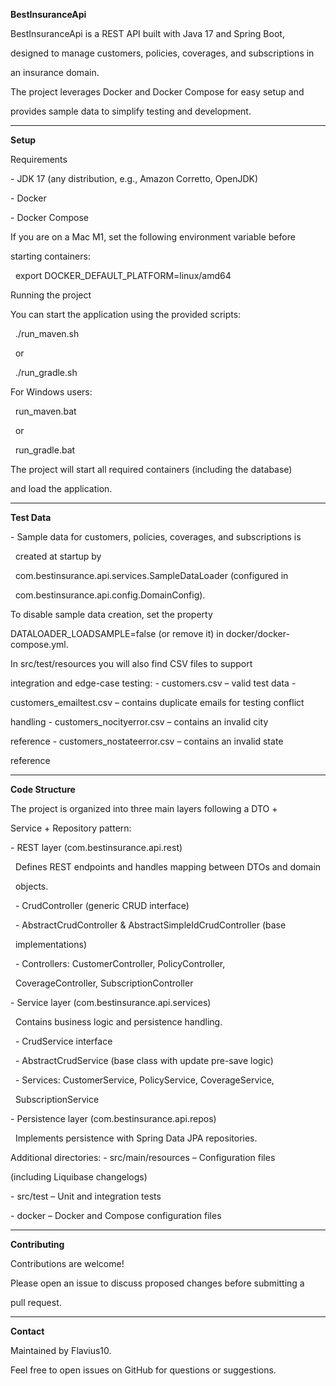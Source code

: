 **BestInsuranceApi**



BestInsuranceApi is a REST API built with Java 17 and Spring Boot,

designed to manage customers, policies, coverages, and subscriptions in

an insurance domain.

The project leverages Docker and Docker Compose for easy setup and

provides sample data to simplify testing and development.



------------------------------------------------------------------------



**Setup**



Requirements



\-   JDK 17 (any distribution, e.g., Amazon Corretto, OpenJDK)

\-   Docker

\-   Docker Compose



If you are on a Mac M1, set the following environment variable before

starting containers:



&nbsp;   export DOCKER\_DEFAULT\_PLATFORM=linux/amd64



Running the project



You can start the application using the provided scripts:



&nbsp;   ./run\_maven.sh

&nbsp;   or

&nbsp;   ./run\_gradle.sh



For Windows users:



&nbsp;   run\_maven.bat

&nbsp;   or

&nbsp;   run\_gradle.bat



The project will start all required containers (including the database)

and load the application.



------------------------------------------------------------------------



**Test Data**



\-   Sample data for customers, policies, coverages, and subscriptions is

&nbsp;   created at startup by

&nbsp;   com.bestinsurance.api.services.SampleDataLoader (configured in

&nbsp;   com.bestinsurance.api.config.DomainConfig).



To disable sample data creation, set the property

DATALOADER\_LOADSAMPLE=false (or remove it) in docker/docker-compose.yml.



In src/test/resources you will also find CSV files to support

integration and edge-case testing: - customers.csv – valid test data -

customers\_emailtest.csv – contains duplicate emails for testing conflict

handling - customers\_nocityerror.csv – contains an invalid city

reference - customers\_nostateerror.csv – contains an invalid state

reference



------------------------------------------------------------------------



**Code Structure**



The project is organized into three main layers following a DTO +

Service + Repository pattern:



\-   REST layer (com.bestinsurance.api.rest)

&nbsp;   Defines REST endpoints and handles mapping between DTOs and domain

&nbsp;   objects.

&nbsp;   -   CrudController (generic CRUD interface)

&nbsp;   -   AbstractCrudController \& AbstractSimpleIdCrudController (base

&nbsp;       implementations)

&nbsp;   -   Controllers: CustomerController, PolicyController,

&nbsp;       CoverageController, SubscriptionController

\-   Service layer (com.bestinsurance.api.services)

&nbsp;   Contains business logic and persistence handling.

&nbsp;   -   CrudService interface

&nbsp;   -   AbstractCrudService (base class with update pre-save logic)

&nbsp;   -   Services: CustomerService, PolicyService, CoverageService,

&nbsp;       SubscriptionService

\-   Persistence layer (com.bestinsurance.api.repos)

&nbsp;   Implements persistence with Spring Data JPA repositories.



Additional directories: - src/main/resources – Configuration files

(including Liquibase changelogs)

\- src/test – Unit and integration tests

\- docker – Docker and Compose configuration files



------------------------------------------------------------------------



**Contributing**



Contributions are welcome!

Please open an issue to discuss proposed changes before submitting a

pull request.



------------------------------------------------------------------------



**Contact**



Maintained by Flavius10.

Feel free to open issues on GitHub for questions or suggestions.



